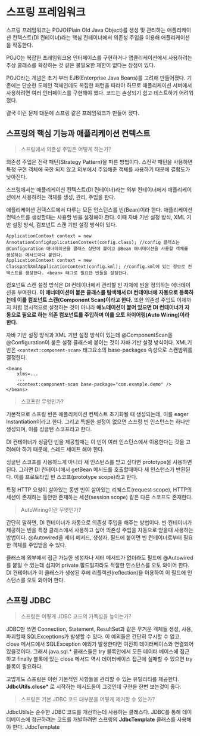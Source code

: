 # 스프링 프레임워크

스프링 프레임워크는 POJO(Plain Old Java Object)를 생성 및 관리하는 애플리케이션 컨텍스트(DI 컨테이너)라는 핵심 컨테이너에서 의존성 주입을 이용해 애플리케이션을 작동한다. 

POJO는 복잡한 프레임워크용 인터페이스를 구현하거나 앱클리케이션에서 사용하려는 추상 클래스를 확장하는 것 같은 불필요한 제한이 없다는 장점이 있다. 

POJO라는 개념은 초기 부터 EJB(Enterprise Java Beans)를 고려해 만들어졌다. 기존에는 단순한 도메인 객체인데도 복잡한 패턴을 따라야 하므로 애플리케이션 서버에서 사용하려면 여러 인터페이스를 구현해야 했다. 코드는 손상되기 쉽고 테스트하기 어려워 졌다. 

결국 이런 문제 대문에 스프링 같은 프레임워크가 만들어 졌다. 

## 스프링의 핵심 기능과 애플리케이션 컨텍스트

> 스프링에서 의존성 주입은 어떻게 하는가?

의존성 주입은 전략 패턴(Strategy Pattern)을 따른 방법이다. 스전략 패턴을 사용하면 특정 구현 객체에 국한 되지 않고 외부에서 주입해준 객체를 사용하기 때문에 결합도가 낮아진다. 

스프링에서는 애플리케이션 컨텍스트(DI 컨테이너)라는 외부 컨테이너에서 애플리케이션에서 사용하려는 객체를 생성, 관리, 주입을 한다. 

애플리케이션 컨텍스트에서 다루는 모든 인스턴스를 빈(Bean)이라 한다. 애플리케이션 컨텍스트를 생성할때는 사용할 빈을 설정해야 한다. 이때 자바 기반 설정 방식, XML 기반 설정 방식, 컴포넌트 스캔 기반 설정 방식이 있다. 
```
ApplicationContext context = new AnnotationConfigApplicationContext(config.class); //config 클래스는 @Configuration 애너테이션을 클래스 상단에 붙이고 @Bean 애너테이션을 사용할 객체를 생성하는 메서드마다 붙인다.
ApplicationContext context = new ClasspathXmlApplicationContext(config.xml); //config.xml에 있는 정보로 컨텍스트를 생성한다. <bean> 태그로 필요한 빈들을 설정한다.
```

컴포넌트 스캔 설정 방식은 DI 컨테이너에서 관리할 빈 자체에 빈을 정의하는 애너테이션을 부여한다. **이 애너테이션이 붙은 클래스를 탐색해서 DI 컨테이너에 자동으로 등록하는데 이를 컴포넌트 스캔(Component Scan)이라고 한다.** 또한 의존성 주입도 이제까지 처럼 명시적으로 설정하는 것이 아니라 **애노테이션이 붙어 있으면 DI 컨테이너가 자동으로 필요로 하는 의존 컴포넌트를 주입하며 이를 오토 와이어링(Auto Wiring)이라 한다.**

자바 기반 설정 방식과 XML 기반 설정 방식이 있는데 @ComponentScan을 @Configuration이 붙은 설정 클래스에 붙이는 것이 자바 기반 설정 방식이다. XML기반은 `<context:component-scan>` 태그요소의 base-packages 속성으로 스캔범위를 결정한다. 
```
<beans
	xlms=...
	...
	<context:component-scan base-package="com.example.demo" />
</beans>
```

> 스코프란 무엇인가?

기본적으로 스프링 빈은 애플리케이션 컨텍스트 초기화될 때 생성되는데, 이를 eager Instantiation이라고 한다. 그리고 특별한 설정이 없으면 스프링 빈 인스턴스는 하나만 생성되며, 이를 싱글턴 스코프라고 한다. 

DI 컨테이너가 싱글턴 빈을 제공할때는 이 빈이 여러 인스턴스에서 이용한다는 것을 고려해야 하기 때문에, 스레드 세이프 해야 한다. 

싱글턴 스코프를 사용하느게 아니라 새 인스턴스를 받고 싶다면 prototype을 사용하면 된다. 그러면 DI 컨테이너에서 getBean 메서드를 호출할때마다 새 인스턴스가 반환된다. 이를 프로토타입 빈 스코프(prototype scope)라고 한다.

특정 HTTP 요청이 살아있는 동반 빈이 살아있는 리퀘스트(request scope), HTTP의 세션이 존재하는 동안만 존재하는 세션(session scope) 같은 다른 스코프도 존재한다. 

> AutoWiring이란 무엇인가?

간단히 말하면, DI 컨테이너가 자동으로 의존성 주입을 해주는 방법이다. 빈 컨테이너가 제공하는 빈을 특정 클래스에서 사용하고 싶어 의존성 주입을 자동으로 받을때 사용하는 방법이다. @Autowired을 세터 메서드, 생성자, 필드에 붙이면 빈 컨테이너로부터 필요한 객체를 주입받을 수 있다. 

클래스에 외부에서 접근 가능한 생성자나 세터 메서드가 없더라도 필드에 @Autowired를 붙일 수 있는데 심지어 private 필드일지라도 적절한 인스턴스를 오토 와이어 한다. DI 컨테이너가 이 클래스가 생성된 후에 리플렉션(reflection)을 이용하여 이 필드에 인스턴스를 오토 와이어 한다.

## 스프링 JDBC

> 스프링은 어떻게 JDBC 코드의 가독성을 높이는가? 

JDBC만 쓰면 Connection, Statement, ResultSet과 같은 무거운 객체들 생성, 사용, 파괴할때 SQLExceptions가 발생할 수 있다. 
이 예외들은 간단히 무시할 수 없고, close 메서드에서 SQLException 예외가 발생한다면 여전히 데이터베이스와 연결되어 있을것이다. 그래서 java.sql.* 클래스들은 try 블록안에서 모든 데이터 베이스에 접근하고 finally 블록에 있는 close 메서드 역시 데이터베이스 접근에 실패할 수 있으면 try블록이 필요하다.

고맙게도 스프링은 이런 기본적인 사항들을 관리할 수 있는 유틸리티를 제공한다. **JdbcUtils.close*** 로 시작하는 메서드들이 그것인데 구현을 한번 보는것이 좋다. 

> 스프링은 기본 JDBC 코드 대부분을 어떻게 제거할 수 있는가?

JdbcUtils는 순수한 JDBC 코드를 개선하는데 사용하는 클래스다. JDBC를 통해 데이터베이스에 접근하려는 코드를 개발하려면 스프링의 **JdbcTemplate** 클래스를 사용해야 한다. JdbcTemplate 



     




<!--stackedit_data:
eyJoaXN0b3J5IjpbMTAxODQ3NTYzMSwtMTQyMzk3OTY0NSwxNj
YyMDg5NzMxLC0xMjQ0MDg5NDEyLC0xMjU5NDk2MTQxLDEwNzYy
NjEwMjUsLTYwMzg2NDczLC03ODYwNDcxOV19
-->